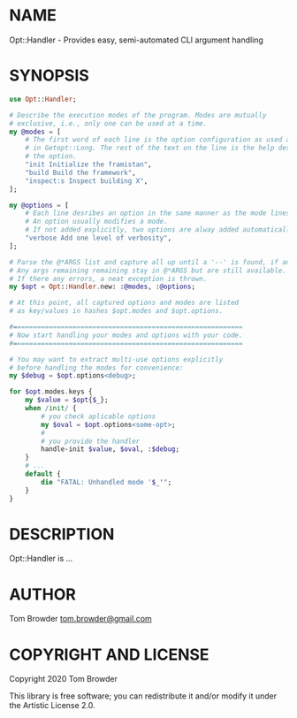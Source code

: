 NAME
====

Opt::Handler - Provides easy, semi-automated CLI argument handling

SYNOPSIS
========

```raku
use Opt::Handler;

# Describe the execution modes of the program. Modes are mutually
# exclusive, i.e., only one can be used at a time.
my @modes = [
    # The first word of each line is the option configuration as used and described
    # in Getopt::Long. The rest of the text on the line is the help description of
    # the option.
    "init Initialize the framistan",
    "build Build the framework",
    "inspect:s Inspect building X",
];

my @options = [
    # Each line desribes an option in the same manner as the mode lines.
    # An option usually modifies a mode.
    # If not added explicitly, two options are alway added automatically: help and debug.
    "verbose Add one level of verbosity",
];

# Parse the @*ARGS list and capture all up until a '--' is found, if any.
# Any args remaining remaining stay in @*ARGS but are still available.
# If there any errors, a neat exception is thrown.
my $opt = Opt::Handler.new: :@modes, :@options;

# At this point, all captured options and modes are listed
# as key/values in hashes $opt.modes and $opt.options.

#==========================================================
# Now start handling your modes and options with your code.
#==========================================================

# You may want to extract multi-use options explicitly
# before handling the modes for convenience:
my $debug = $opt.options<debug>;

for $opt.modes.keys {
    my $value = $opt{$_};
    when /init/ { 
        # you check aplicable options
        my $oval = $opt.options<some-opt>;
        # 
        # you provide the handler
        handle-init $value, $oval, :$debug;
    }
    # ...
    default {
        die "FATAL: Unhandled mode '$_'";
    }
}
```

DESCRIPTION
===========

Opt::Handler is ...

AUTHOR
======

Tom Browder <tom.browder@gmail.com>

COPYRIGHT AND LICENSE
=====================

Copyright 2020 Tom Browder

This library is free software; you can redistribute it and/or modify it under the Artistic License 2.0.

